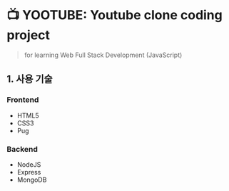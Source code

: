 # 📺 YOOTUBE: Youtube clone coding project

> for learning Web Full Stack Development (JavaScript)

## 1. 사용 기술

### Frontend

- HTML5
- CSS3
- Pug

### Backend

- NodeJS
- Express
- MongoDB
